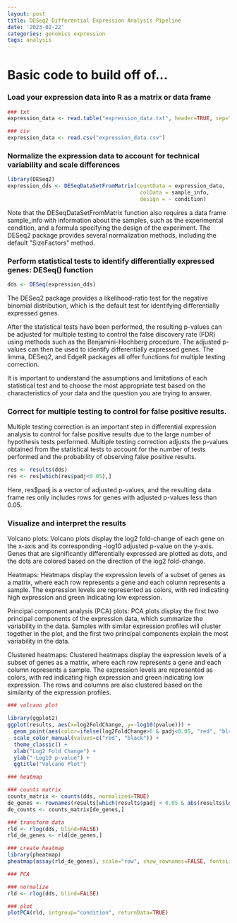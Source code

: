 ```yaml
---
layout: post
title: DESeq2 Differential Expression Analysis Pipeline
date: '2023-02-22'
categories: genomics expression
tags: analysis
---
```


# Basic code to build off of...


### Load your expression data into R as a matrix or data frame

```r
### txt
expression_data <- read.table("expression_data.txt", header=TRUE, sep="\t")

### csv
expression_data <- read.csv("expression_data.csv")
```

### Normalize the expression data to account for technical variability and scale differences

```r
library(DESeq2)
expression_dds <- DESeqDataSetFromMatrix(countData = expression_data,
                                          colData = sample_info,
                                          design = ~ condition)
```

Note that the DESeqDataSetFromMatrix function also requires a data frame sample_info with information about the samples, such as the experimental condition, and a formula specifying the design of the experiment. The DESeq2 package provides several normalization methods, including the default "SizeFactors" method.

### Perform statistical tests to identify differentially expressed genes: DESeq() function

```r
dds <- DESeq(expression_dds)
```

The DESeq2 package provides a likelihood-ratio test for the negative binomial distribution, which is the default test for identifying differentially expressed genes.

After the statistical tests have been performed, the resulting p-values can be adjusted for multiple testing to control the false discovery rate (FDR) using methods such as the Benjamini-Hochberg procedure. The adjusted p-values can then be used to identify differentially expressed genes. The limma, DESeq2, and EdgeR packages all offer functions for multiple testing correction.

It is important to understand the assumptions and limitations of each statistical test and to choose the most appropriate test based on the characteristics of your data and the question you are trying to answer.

### Correct for multiple testing to control for false positive results.

Multiple testing correction is an important step in differential expression analysis to control for false positive results due to the large number of hypothesis tests performed. Multiple testing correction adjusts the p-values obtained from the statistical tests to account for the number of tests performed and the probability of observing false positive results.

```r
res <- results(dds)
res <- res[which(res$padj<0.05),]
```

Here, res$padj is a vector of adjusted p-values, and the resulting data frame res only includes rows for genes with adjusted p-values less than 0.05.

### Visualize and interpret the results
Volcano plots: Volcano plots display the log2 fold-change of each gene on the x-axis and its corresponding -log10 adjusted p-value on the y-axis. Genes that are significantly differentially expressed are plotted as dots, and the dots are colored based on the direction of the log2 fold-change.

Heatmaps: Heatmaps display the expression levels of a subset of genes as a matrix, where each row represents a gene and each column represents a sample. The expression levels are represented as colors, with red indicating high expression and green indicating low expression.

Principal component analysis (PCA) plots: PCA plots display the first two principal components of the expression data, which summarize the variability in the data. Samples with similar expression profiles will cluster together in the plot, and the first two principal components explain the most variability in the data.

Clustered heatmaps: Clustered heatmaps display the expression levels of a subset of genes as a matrix, where each row represents a gene and each column represents a sample. The expression levels are represented as colors, with red indicating high expression and green indicating low expression. The rows and columns are also clustered based on the similarity of the expression profiles.

```r
### volcano plot

library(ggplot2)
ggplot(results, aes(x=log2FoldChange, y=-log10(pvalue))) +
  geom_point(aes(color=ifelse(log2FoldChange>0 & padj<0.05, "red", "black")), alpha=0.5) +
  scale_color_manual(values=c("red", "black")) +
  theme_classic() +
  xlab("Log2 Fold Change") +
  ylab("-Log10 p-value") +
  ggtitle("Volcano Plot")
```

```r
### heatmap

### counts matrix
counts_matrix <- counts(dds, normalized=TRUE)
de_genes <- rownames(results[which(results$padj < 0.05 & abs(results$log2FoldChange) > 1),])
de_counts <- counts_matrix[de_genes,]

### transform data
rld <- rlog(dds, blind=FALSE)
rld_de_genes <- rld[de_genes,]

### create heatmap
library(pheatmap)
pheatmap(assay(rld_de_genes), scale="row", show_rownames=FALSE, fontsize=8, main="Heatmap of Differentially Expressed Genes")
```

```r
### PCA

### normalize
rld <- rlog(dds, blind=FALSE)

### plot
plotPCA(rld, intgroup="condition", returnData=TRUE)
```













